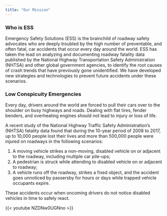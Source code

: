 ```yaml
---
title: "Our Mission"
---
```

### Who is ESS
Emergency Safety Solutions (ESS) is the brainchild of roadway safety advocates who 
are deeply troubled by the high number of preventable, and often fatal, car accidents 
that occur every day around the world. ESS has taken the lead on analyzing and documenting
roadway fatality data published by the National Highway Transportation Safety 
Administration (NHTSA) and other global government agencies, to identify the root causes 
of crash trends that have previously gone unidentified. We have developed new 
strategies and technologies to prevent future accidents under these scenarios. 

### Low Conspicuity Emergencies
Every day, drivers around the world are forced to pull their cars over to the shoulder on busy 
highways and roads. Dealing with flat tires, fender benders, and overheating engines should not 
lead to injury or loss of life.

A recent study of the National Highway Traffic Safety Administration’s (NHTSA) fatality data found that 
during the 10-year period of 2008 to 2017, up to 10,000 people lost their lives and more than 500,000 people were injured on roadways in the following scenarios:

1.	A moving vehicle strikes a non-moving, disabled vehicle on or adjacent to the roadway, including multiple car pile-ups;
2.	A pedestrian is struck while attending to disabled vehicle on or adjacent to roadway;
3.	A vehicle runs off the roadway, strikes a fixed object, and the accident goes unnoticed by passersby for hours or days while trapped vehicle occupants expire.

These accidents occur when oncoming drivers do not notice disabled vehicles in time to safely react.

{{< youtube NZDNw0UGNno >}} 
